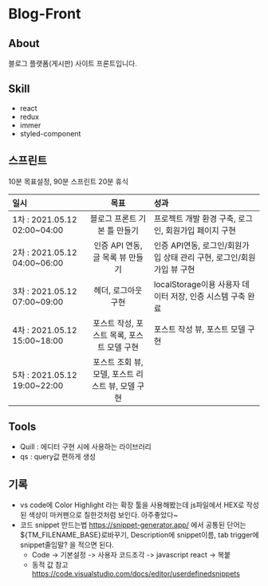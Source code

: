 # Blog-Front

## About

블로그 플랫폼(게시판) 사이트 프론트입니다.

## Skill

- react
- redux
- immer
- styled-component

## 스프린트

10분 목표설정, 90분 스프린트 20분 휴식

| 일시                         |                       목표                        | 성과                                                                  |
| :--------------------------- | :-----------------------------------------------: | :-------------------------------------------------------------------- |
| 1차 : 2021.05.12 02:00~04:00 |           블로그 프론트 기본 틀 만들기            | 프로젝트 개발 환경 구축, 로그인, 회원가입 페이지 구현                 |
| 2차 : 2021.05.12 04:00~06:00 |         인증 API 연동, 글 목록 뷰 만들기          | 인증 API연동, 로그인/회원가입 상태 관리 구현, 로그인/회원가입 뷰 구현 |
| 3차 : 2021.05.12 07:00~09:00 |                헤더, 로그아웃 구현                | localStorage이용 사용자 데이터 저장, 인증 시스템 구축 완료            |
| 4차 : 2021.05.12 15:00~18:00 |    포스트 작성, 포스트 목록, 포스트 모델 구현     | 포스트 작성 뷰, 포스트 모델 구현                                      |
| 5차 : 2021.05.12 19:00~22:00 | 포스트 조회 뷰, 모델, 포스트 리스트 뷰, 모델 구현 |                                                                       |

## Tools

- Quill : 에디터 구현 시에 사용하는 라이브러리
- qs : query값 편하게 생성

## 기록

- vs code에 Color Highlight 라는 확장 툴을 사용해봤는데 js파일에서 HEX로 작성된 색상이 마커펜으로 칠한것처럼 보인다. 아주좋았다~
- 코드 snippet 만드는법 https://snippet-generator.app/ 에서 공통된 단어는 ${TM_FILENAME_BASE}로바꾸기, Description에 snippet이름, tab trigger에 snippet줄임말? 을 적으면 된다.
  - Code -> 기본설정 -> 사용자 코드조각 -> javascript react -> 복붙
  - 동적 값 참고 https://code.visualstudio.com/docs/editor/userdefinedsnippets

